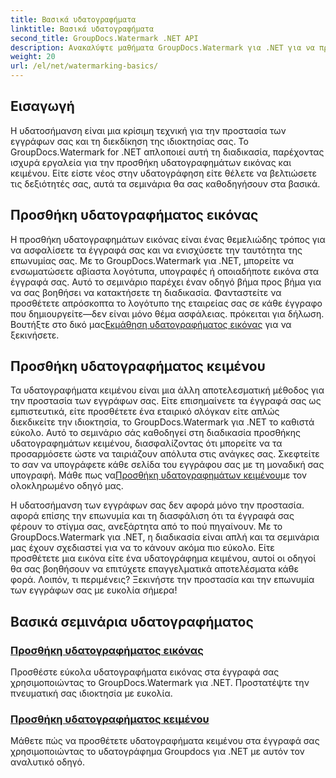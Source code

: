 ```yaml
---
title: Βασικά υδατογραφήματα
linktitle: Βασικά υδατογραφήματα
second_title: GroupDocs.Watermark .NET API
description: Ανακαλύψτε μαθήματα GroupDocs.Watermark για .NET για να προσθέσετε υδατογραφήματα εικόνας και κειμένου χωρίς κόπο. Προστατέψτε τα έγγραφά σας με αυτούς τους εύκολους οδηγούς.
weight: 20
url: /el/net/watermarking-basics/
---
```

## Εισαγωγή
Η υδατοσήμανση είναι μια κρίσιμη τεχνική για την προστασία των εγγράφων σας και τη διεκδίκηση της ιδιοκτησίας σας. Το GroupDocs.Watermark for .NET απλοποιεί αυτή τη διαδικασία, παρέχοντας ισχυρά εργαλεία για την προσθήκη υδατογραφημάτων εικόνας και κειμένου. Είτε είστε νέος στην υδατογράφηση είτε θέλετε να βελτιώσετε τις δεξιότητές σας, αυτά τα σεμινάρια θα σας καθοδηγήσουν στα βασικά.

## Προσθήκη υδατογραφήματος εικόνας

Η προσθήκη υδατογραφημάτων εικόνας είναι ένας θεμελιώδης τρόπος για να ασφαλίσετε τα έγγραφά σας και να ενισχύσετε την ταυτότητα της επωνυμίας σας. Με το GroupDocs.Watermark για .NET, μπορείτε να ενσωματώσετε αβίαστα λογότυπα, υπογραφές ή οποιαδήποτε εικόνα στα έγγραφά σας. Αυτό το σεμινάριο παρέχει έναν οδηγό βήμα προς βήμα για να σας βοηθήσει να κατακτήσετε τη διαδικασία. Φανταστείτε να προσθέτετε απρόσκοπτα το λογότυπο της εταιρείας σας σε κάθε έγγραφο που δημιουργείτε—δεν είναι μόνο θέμα ασφάλειας. πρόκειται για δήλωση. Βουτήξτε στο δικό μας[Εκμάθηση υδατογραφήματος εικόνας](./add-image-watermark/) για να ξεκινήσετε.

## Προσθήκη υδατογραφήματος κειμένου

 Τα υδατογραφήματα κειμένου είναι μια άλλη αποτελεσματική μέθοδος για την προστασία των εγγράφων σας. Είτε επισημαίνετε τα έγγραφά σας ως εμπιστευτικά, είτε προσθέτετε ένα εταιρικό σλόγκαν είτε απλώς διεκδικείτε την ιδιοκτησία, το GroupDocs.Watermark για .NET το καθιστά εύκολο. Αυτό το σεμινάριο σάς καθοδηγεί στη διαδικασία προσθήκης υδατογραφημάτων κειμένου, διασφαλίζοντας ότι μπορείτε να τα προσαρμόσετε ώστε να ταιριάζουν απόλυτα στις ανάγκες σας. Σκεφτείτε το σαν να υπογράφετε κάθε σελίδα του εγγράφου σας με τη μοναδική σας υπογραφή. Μάθε πως να[Προσθήκη υδατογραφημάτων κειμένου](./add-text-watermark/)με τον ολοκληρωμένο οδηγό μας.

Η υδατοσήμανση των εγγράφων σας δεν αφορά μόνο την προστασία. αφορά επίσης την επωνυμία και τη διασφάλιση ότι τα έγγραφά σας φέρουν το στίγμα σας, ανεξάρτητα από το πού πηγαίνουν. Με το GroupDocs.Watermark για .NET, η διαδικασία είναι απλή και τα σεμινάρια μας έχουν σχεδιαστεί για να το κάνουν ακόμα πιο εύκολο. Είτε προσθέτετε μια εικόνα είτε ένα υδατογράφημα κειμένου, αυτοί οι οδηγοί θα σας βοηθήσουν να επιτύχετε επαγγελματικά αποτελέσματα κάθε φορά. Λοιπόν, τι περιμένεις? Ξεκινήστε την προστασία και την επωνυμία των εγγράφων σας με ευκολία σήμερα!

## Βασικά σεμινάρια υδατογραφήματος
### [Προσθήκη υδατογραφήματος εικόνας](./add-image-watermark/)
Προσθέστε εύκολα υδατογραφήματα εικόνας στα έγγραφά σας χρησιμοποιώντας το GroupDocs.Watermark για .NET. Προστατέψτε την πνευματική σας ιδιοκτησία με ευκολία.
### [Προσθήκη υδατογραφήματος κειμένου](./add-text-watermark/)
Μάθετε πώς να προσθέτετε υδατογραφήματα κειμένου στα έγγραφά σας χρησιμοποιώντας το υδατογράφημα Groupdocs για .NET με αυτόν τον αναλυτικό οδηγό.